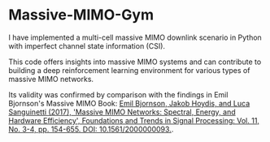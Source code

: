 # Massive-MIMO-Gym

I have implemented a multi-cell massive MIMO downlink scenario in Python with imperfect channel state information (CSI).

This code offers insights into massive MIMO systems and can contribute to building a deep reinforcement learning environment for various types of massive MIMO networks.

Its validity was confirmed by comparison with the findings in Emil Bjornson's Massive MIMO Book:
[Emil Bjornson, Jakob Hoydis, and Luca Sanguinetti (2017), 'Massive MIMO Networks: Spectral, Energy, and Hardware Efficiency', Foundations and Trends in Signal Processing: Vol. 11, No. 3-4, pp. 154-655. DOI: 10.1561/2000000093.](https://www.massivemimobook.com/).

